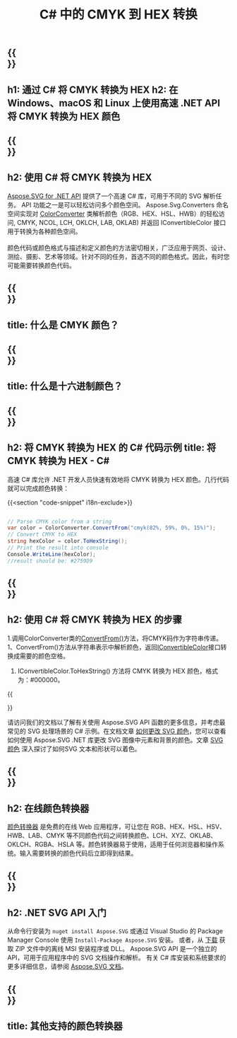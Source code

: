 ﻿---
translation: true
template: ./../_template-child.md
title: C# 中的 CMYK 到 HEX 转换
description: 在 C# 中使用颜色代码并将 CMYK 转换为 HEX
url: /net/color-converter/cmyk-to-hex/
family: svg
platformtag: net
feature: color converter
informat: CMYK
outformat: HEX
otherformats: RGB HEX HSL HSV HWB CMYK LAB LCH XYZ OKLAB OKLCH NCOL
---

{{<section banner>}}
---
h1: 通过 C# 将 CMYK 转换为 HEX
h2: 在 Windows、macOS 和 Linux 上使用高速 .NET API 将 CMYK 转换为 HEX 颜色
---

{{<section overview>}}
---
h2: 使用 C# 将 CMYK 转换为 HEX
---

[Aspose.SVG for .NET API](https://products.aspose.com/svg/net/) 提供了一个高速 C# 库，可用于不同的 SVG 解析任务。 API 功能之一是可以轻松访问多个颜色空间。 Aspose.Svg.Converters 命名空间实现对 [ColorConverter](https://reference.aspose.com/svg/net/aspose.svg.converters/colorconverter/) 类解析颜色（RGB、HEX、HSL、HWB）的轻松访问, CMYK, NCOL, LCH, OKLCH, LAB, OKLAB) 并返回 IConvertibleColor 接口用于转换为各种颜色空间。<br><br>
颜色代码或颜色格式与描述和定义颜色的方法密切相关，广泛应用于网页、设计、测绘、摄影、艺术等领域。针对不同的任务，首选不同的颜色格式。因此，有时您可能需要转换颜色代码。

{{<section input-color>}}
---
title: 什么是 CMYK 颜色？
---

{{<section output-color>}}
---
title: 什么是十六进制颜色？
---

{{<section code-text>}}
---
h2: 将 CMYK 转换为 HEX 的 C# 代码示例
title: 将 CMYK 转换为 HEX - C#
---

高速 C# 库允许 .NET 开发人员快速有效地将 CMYK 转换为 HEX 颜色。几行代码就可以完成颜色转换：

{{<section "code-snippet" i18n-exclude>}}

```cs

// Parse CMYK color from a string
var color = ColorConverter.ConvertFrom("cmyk(82%, 59%, 0%, 15%)");
// Convert CMYK to HEX 
string hexColor = color.ToHexString();
// Print the result into console
Console.WriteLine(hexColor);
//result should be: #2759D9

```

{{<section steps>}}
---
h2: 使用 C# 将 CMYK 转换为 HEX 的步骤
---
1.调用ColorConverter类的[ConvertFrom()](https://reference.aspose.com/svg/net/aspose.svg.converters/colorconverter/convertfrom/)方法，将CMYK码作为字符串传递。
1、ConvertFrom()方法从字符串表示中解析颜色，返回[IConvertibleColor](https://reference.aspose.com/svg/net/aspose.svg.drawing/iconvertiblecolor/)接口转换成需要的颜色空格。
1. IConvertibleColor.ToHexString() 方法将 CMYK 转换为 HEX 颜色，格式为：#000000。



{{<section documentation>}}

请访问我们的文档以了解有关使用 Aspose.SVG API 函数的更多信息，并考虑最常见的 SVG 处理场景的 C# 示例。在文档文章 <a href="https://docs.aspose.com/svg/net/how-to-work-with-aspose-svg-api/how-to-change-svg-color/" target= "_blank">如何更改 SVG 颜色</a>，您可以查看如何使用 Aspose.SVG .NET 库更改 SVG 图像中元素和背景的颜色。文章 <a href="https://docs.aspose.com/svg/net/drawing-basics/svg-color/" target="_blank">SVG 颜色</a> 深入探讨了如何SVG 文本和形状可以着色。

{{<section online-color-converter>}}
---
h2: 在线颜色转换器
---

[颜色转换器](https://products.aspose.app/svg/color-converter) 是免费的在线 Web 应用程序，可让您在 RGB、HEX、HSL、HSV、HWB、LAB、CMYK 等不同颜色代码之间转换颜色、LCH、XYZ、OKLAB、OKLCH、RGBA、HSLA 等。颜色转换器易于使用，适用于任何浏览器和操作系统。输入需要转换的颜色代码后立即得到结果。

{{<section get-started>}}
---
h2: .NET SVG API 入门
---

从命令行安装为 ```nuget install Aspose.SVG``` 或通过 Visual Studio 的 Package Manager Console 使用 ```Install-Package Aspose.SVG``` 安装。
或者，从 [下载](https://downloads.aspose.com/svg/net) 获取 ZIP 文件中的离线 MSI 安装程序或 DLL。 Aspose.SVG API 是一个独立的 API，可用于应用程序中的 SVG 文档操作和解析。
有关 C# 库安装和系统要求的更多详细信息，请参阅 [Aspose.SVG 文档](https://docs.aspose.com/svg/net/getting-started/)。

{{<section other-color-converters>}}
---
title: 其他支持的颜色转换器
---